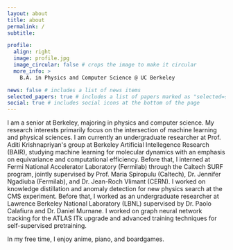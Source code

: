 ```yaml
---
layout: about
title: about
permalink: /
subtitle:

profile:
  align: right
  image: profile.jpg
  image_circular: false # crops the image to make it circular
  more_info: >
    B.A. in Physics and Computer Science @ UC Berkeley

news: false # includes a list of news items
selected_papers: true # includes a list of papers marked as "selected={true}"
social: true # includes social icons at the bottom of the page
---
```


I am a senior at Berkeley, majoring in physics and computer science. My research interests primarily focus on the intersection of machine learning and physical sciences. I am currently an undergraduate researcher at Prof. Aditi Krishnapriyan's group at Berkeley Artificial Intellegence Research (BAIR), studying machine learning for molecular dynamics with an emphasis on equivariance and computational efficiency. Before that, I interned at Fermi National Accelerator Laboratory (Fermilab) through the Caltech SURF program, jointly supervised by Prof. Maria Spiropulu (Caltech), Dr. Jennifer Ngadiuba (Fermilab), and Dr. Jean-Roch Vlimant (CERN). I worked on knowledge distillation and anomaly detection for new physics search at the CMS experiment. Before that, I worked as an undergraduate researcher at Lawrence Berkeley National Laboratory (LBNL) supervised by Dr. Paolo Calafiura and Dr. Daniel Murnane. I worked on graph neural network tracking for the ATLAS ITk upgrade and advanced training techniques for self-supervised pretraining.

In my free time, I enjoy anime, piano, and boardgames.
